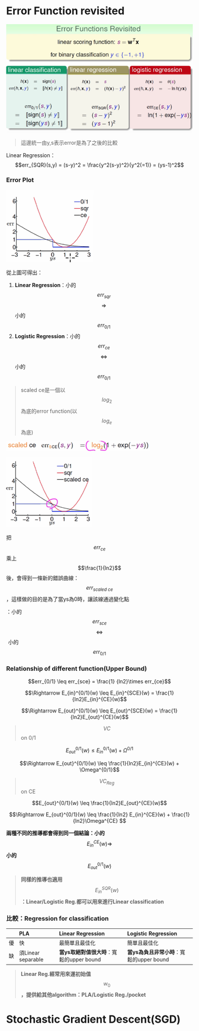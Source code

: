 # Error Function revisited

![](/assets/fchewcwhe9fwe213.png)

> 這邊統一由y,s表示error是為了之後的比較

Linear Regression：$$err_{SQR}(s,y) = (s-y)^2 = \frac{y^2(s-y)^2}{y^2(=1)} = (ys-1)^2$$

### Error Plot

![](/assets/fj3289fj39j2234324fffft.png)

從上圖可得出：

1. **Linear Regression**：小的$$err_{sqr}$$ $$\Rightarrow$$ 小的 $$err_{0/1}$$
2. **Logistic Regression**：小的$$err_{ce}$$ $$\Leftrightarrow$$ 小的 $$err_{0/1}$$

> scaled ce是一個以$$log_2$$為底的error function\(以$$log_{e}$$為底\)

![](/assets/xxmxwoi83894r1.png)

![](/assets/jasodj4309jf3042t.png)

把$$err_{ce}$$乘上$$\frac{1}{ln2}$$後，會得到一條新的錯誤曲線：$$err_{scaled\ ce}$$，這樣做的目的是為了當ys為0時，讓該線通過變化點

：小的$$err_{sce} $$ $$\Leftrightarrow$$  小的$$err_{0/1}$$

### Relationship of different function\(Upper Bound\)

$$err_{0/1} \leq err_{sce} = \frac{1} {ln2}\times 
 err_{ce}$$

$$\Rightarrow E_{in}^{0/1}(w) \leq E_{in}^{SCE}(w) = \frac{1}{ln2}E_{in}^{CE}(w)$$

$$\Rightarrow E_{out}^{0/1}(w) \leq E_{out}^{SCE}(w) = \frac{1}{ln2}E_{out}^{CE}(w)$$

> $$VC$$ on 0/1

$$E_{out}^{0/1}(w) \leq E_{in}^{0/1}(w) + \Omega^{0/1}$$

$$\Rightarrow E_{out}^{0/1}(w) \leq \frac{1}{ln2}E_{in}^{CE}(w) + \Omega^{0/1}$$

> $$VC_{Reg}$$ on CE

$$E_{out}^{0/1}(w) \leq \frac{1}{ln2}E_{out}^{CE}(w)$$

$$\Rightarrow E_{out}^{0/1}(w) \leq \frac{1}{ln2} E_{in}^{CE}(w) + 
 \frac{1}{ln2}\Omega^{CE} $$

**兩種不同的推導都會得到同一個結論：小的**$$E_{in}^{CE}(w) \Rightarrow$$**小的**$$E_{out}^{0/1}(w)$$

> **同樣的推導也適用**$$E_{in}^{SQR}(w)$$**：Linear/Logistic Reg.都可以用來進行Linear classification**

### 比較：Regression for classification

|  | PLA | Linear Regression | Logistic Regression |
| :--- | :--- | :--- | :--- |
| 優 | 快 | 最簡單且最佳化 | 簡單且最佳化 |
| 缺 | 須Linear separable | **當ys取絕對值很大時**：寬鬆的upper bound | **當ys為負且非常小時**：寬鬆的upper bound |

> **Linear Reg.經常用來運初始值**$$w_0$$**，提供給其他algorithm：PLA/Logistic Reg./pocket**

# Stochastic Gradient Descent\(SGD\)



